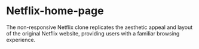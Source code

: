 # Netflix-home-page
The non-responsive Netflix clone replicates the aesthetic appeal and layout of the original Netflix website, providing users with a familiar browsing experience.
